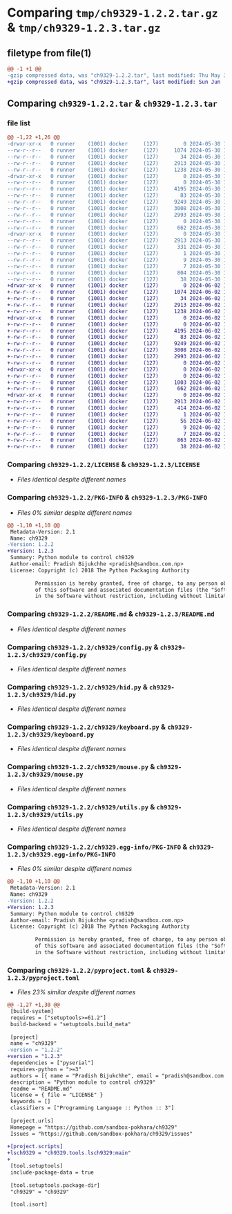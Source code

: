 # Comparing `tmp/ch9329-1.2.2.tar.gz` & `tmp/ch9329-1.2.3.tar.gz`

## filetype from file(1)

```diff
@@ -1 +1 @@
-gzip compressed data, was "ch9329-1.2.2.tar", last modified: Thu May 30 18:14:46 2024, max compression
+gzip compressed data, was "ch9329-1.2.3.tar", last modified: Sun Jun  2 17:52:09 2024, max compression
```

## Comparing `ch9329-1.2.2.tar` & `ch9329-1.2.3.tar`

### file list

```diff
@@ -1,22 +1,26 @@
-drwxr-xr-x   0 runner    (1001) docker     (127)        0 2024-05-30 18:14:46.738952 ch9329-1.2.2/
--rw-r--r--   0 runner    (1001) docker     (127)     1074 2024-05-30 18:14:42.000000 ch9329-1.2.2/LICENSE
--rw-r--r--   0 runner    (1001) docker     (127)       34 2024-05-30 18:14:42.000000 ch9329-1.2.2/MANIFEST.in
--rw-r--r--   0 runner    (1001) docker     (127)     2913 2024-05-30 18:14:46.738952 ch9329-1.2.2/PKG-INFO
--rw-r--r--   0 runner    (1001) docker     (127)     1238 2024-05-30 18:14:42.000000 ch9329-1.2.2/README.md
-drwxr-xr-x   0 runner    (1001) docker     (127)        0 2024-05-30 18:14:46.738952 ch9329-1.2.2/ch9329/
--rw-r--r--   0 runner    (1001) docker     (127)        0 2024-05-30 18:14:42.000000 ch9329-1.2.2/ch9329/__init__.py
--rw-r--r--   0 runner    (1001) docker     (127)     4195 2024-05-30 18:14:42.000000 ch9329-1.2.2/ch9329/config.py
--rw-r--r--   0 runner    (1001) docker     (127)       83 2024-05-30 18:14:42.000000 ch9329-1.2.2/ch9329/exceptions.py
--rw-r--r--   0 runner    (1001) docker     (127)     9249 2024-05-30 18:14:42.000000 ch9329-1.2.2/ch9329/hid.py
--rw-r--r--   0 runner    (1001) docker     (127)     3008 2024-05-30 18:14:42.000000 ch9329-1.2.2/ch9329/keyboard.py
--rw-r--r--   0 runner    (1001) docker     (127)     2993 2024-05-30 18:14:42.000000 ch9329-1.2.2/ch9329/mouse.py
--rw-r--r--   0 runner    (1001) docker     (127)        0 2024-05-30 18:14:42.000000 ch9329-1.2.2/ch9329/py.typed
--rw-r--r--   0 runner    (1001) docker     (127)      662 2024-05-30 18:14:42.000000 ch9329-1.2.2/ch9329/utils.py
-drwxr-xr-x   0 runner    (1001) docker     (127)        0 2024-05-30 18:14:46.738952 ch9329-1.2.2/ch9329.egg-info/
--rw-r--r--   0 runner    (1001) docker     (127)     2913 2024-05-30 18:14:46.000000 ch9329-1.2.2/ch9329.egg-info/PKG-INFO
--rw-r--r--   0 runner    (1001) docker     (127)      331 2024-05-30 18:14:46.000000 ch9329-1.2.2/ch9329.egg-info/SOURCES.txt
--rw-r--r--   0 runner    (1001) docker     (127)        1 2024-05-30 18:14:46.000000 ch9329-1.2.2/ch9329.egg-info/dependency_links.txt
--rw-r--r--   0 runner    (1001) docker     (127)        9 2024-05-30 18:14:46.000000 ch9329-1.2.2/ch9329.egg-info/requires.txt
--rw-r--r--   0 runner    (1001) docker     (127)        7 2024-05-30 18:14:46.000000 ch9329-1.2.2/ch9329.egg-info/top_level.txt
--rw-r--r--   0 runner    (1001) docker     (127)      804 2024-05-30 18:14:42.000000 ch9329-1.2.2/pyproject.toml
--rw-r--r--   0 runner    (1001) docker     (127)       38 2024-05-30 18:14:46.738952 ch9329-1.2.2/setup.cfg
+drwxr-xr-x   0 runner    (1001) docker     (127)        0 2024-06-02 17:52:09.363115 ch9329-1.2.3/
+-rw-r--r--   0 runner    (1001) docker     (127)     1074 2024-06-02 17:52:04.000000 ch9329-1.2.3/LICENSE
+-rw-r--r--   0 runner    (1001) docker     (127)       34 2024-06-02 17:52:04.000000 ch9329-1.2.3/MANIFEST.in
+-rw-r--r--   0 runner    (1001) docker     (127)     2913 2024-06-02 17:52:09.363115 ch9329-1.2.3/PKG-INFO
+-rw-r--r--   0 runner    (1001) docker     (127)     1238 2024-06-02 17:52:04.000000 ch9329-1.2.3/README.md
+drwxr-xr-x   0 runner    (1001) docker     (127)        0 2024-06-02 17:52:09.359115 ch9329-1.2.3/ch9329/
+-rw-r--r--   0 runner    (1001) docker     (127)        0 2024-06-02 17:52:04.000000 ch9329-1.2.3/ch9329/__init__.py
+-rw-r--r--   0 runner    (1001) docker     (127)     4195 2024-06-02 17:52:04.000000 ch9329-1.2.3/ch9329/config.py
+-rw-r--r--   0 runner    (1001) docker     (127)       83 2024-06-02 17:52:04.000000 ch9329-1.2.3/ch9329/exceptions.py
+-rw-r--r--   0 runner    (1001) docker     (127)     9249 2024-06-02 17:52:04.000000 ch9329-1.2.3/ch9329/hid.py
+-rw-r--r--   0 runner    (1001) docker     (127)     3008 2024-06-02 17:52:04.000000 ch9329-1.2.3/ch9329/keyboard.py
+-rw-r--r--   0 runner    (1001) docker     (127)     2993 2024-06-02 17:52:04.000000 ch9329-1.2.3/ch9329/mouse.py
+-rw-r--r--   0 runner    (1001) docker     (127)        0 2024-06-02 17:52:04.000000 ch9329-1.2.3/ch9329/py.typed
+drwxr-xr-x   0 runner    (1001) docker     (127)        0 2024-06-02 17:52:09.363115 ch9329-1.2.3/ch9329/tools/
+-rw-r--r--   0 runner    (1001) docker     (127)        0 2024-06-02 17:52:04.000000 ch9329-1.2.3/ch9329/tools/__init__.py
+-rw-r--r--   0 runner    (1001) docker     (127)     1003 2024-06-02 17:52:04.000000 ch9329-1.2.3/ch9329/tools/lsch9329.py
+-rw-r--r--   0 runner    (1001) docker     (127)      662 2024-06-02 17:52:04.000000 ch9329-1.2.3/ch9329/utils.py
+drwxr-xr-x   0 runner    (1001) docker     (127)        0 2024-06-02 17:52:09.363115 ch9329-1.2.3/ch9329.egg-info/
+-rw-r--r--   0 runner    (1001) docker     (127)     2913 2024-06-02 17:52:09.000000 ch9329-1.2.3/ch9329.egg-info/PKG-INFO
+-rw-r--r--   0 runner    (1001) docker     (127)      414 2024-06-02 17:52:09.000000 ch9329-1.2.3/ch9329.egg-info/SOURCES.txt
+-rw-r--r--   0 runner    (1001) docker     (127)        1 2024-06-02 17:52:09.000000 ch9329-1.2.3/ch9329.egg-info/dependency_links.txt
+-rw-r--r--   0 runner    (1001) docker     (127)       56 2024-06-02 17:52:09.000000 ch9329-1.2.3/ch9329.egg-info/entry_points.txt
+-rw-r--r--   0 runner    (1001) docker     (127)        9 2024-06-02 17:52:09.000000 ch9329-1.2.3/ch9329.egg-info/requires.txt
+-rw-r--r--   0 runner    (1001) docker     (127)        7 2024-06-02 17:52:09.000000 ch9329-1.2.3/ch9329.egg-info/top_level.txt
+-rw-r--r--   0 runner    (1001) docker     (127)      863 2024-06-02 17:52:04.000000 ch9329-1.2.3/pyproject.toml
+-rw-r--r--   0 runner    (1001) docker     (127)       38 2024-06-02 17:52:09.363115 ch9329-1.2.3/setup.cfg
```

### Comparing `ch9329-1.2.2/LICENSE` & `ch9329-1.2.3/LICENSE`

 * *Files identical despite different names*

### Comparing `ch9329-1.2.2/PKG-INFO` & `ch9329-1.2.3/PKG-INFO`

 * *Files 0% similar despite different names*

```diff
@@ -1,10 +1,10 @@
 Metadata-Version: 2.1
 Name: ch9329
-Version: 1.2.2
+Version: 1.2.3
 Summary: Python module to control ch9329
 Author-email: Pradish Bijukchhe <pradish@sandbox.com.np>
 License: Copyright (c) 2018 The Python Packaging Authority
         
         Permission is hereby granted, free of charge, to any person obtaining a copy
         of this software and associated documentation files (the "Software"), to deal
         in the Software without restriction, including without limitation the rights
```

### Comparing `ch9329-1.2.2/README.md` & `ch9329-1.2.3/README.md`

 * *Files identical despite different names*

### Comparing `ch9329-1.2.2/ch9329/config.py` & `ch9329-1.2.3/ch9329/config.py`

 * *Files identical despite different names*

### Comparing `ch9329-1.2.2/ch9329/hid.py` & `ch9329-1.2.3/ch9329/hid.py`

 * *Files identical despite different names*

### Comparing `ch9329-1.2.2/ch9329/keyboard.py` & `ch9329-1.2.3/ch9329/keyboard.py`

 * *Files identical despite different names*

### Comparing `ch9329-1.2.2/ch9329/mouse.py` & `ch9329-1.2.3/ch9329/mouse.py`

 * *Files identical despite different names*

### Comparing `ch9329-1.2.2/ch9329/utils.py` & `ch9329-1.2.3/ch9329/utils.py`

 * *Files identical despite different names*

### Comparing `ch9329-1.2.2/ch9329.egg-info/PKG-INFO` & `ch9329-1.2.3/ch9329.egg-info/PKG-INFO`

 * *Files 0% similar despite different names*

```diff
@@ -1,10 +1,10 @@
 Metadata-Version: 2.1
 Name: ch9329
-Version: 1.2.2
+Version: 1.2.3
 Summary: Python module to control ch9329
 Author-email: Pradish Bijukchhe <pradish@sandbox.com.np>
 License: Copyright (c) 2018 The Python Packaging Authority
         
         Permission is hereby granted, free of charge, to any person obtaining a copy
         of this software and associated documentation files (the "Software"), to deal
         in the Software without restriction, including without limitation the rights
```

### Comparing `ch9329-1.2.2/pyproject.toml` & `ch9329-1.2.3/pyproject.toml`

 * *Files 23% similar despite different names*

```diff
@@ -1,27 +1,30 @@
 [build-system]
 requires = ["setuptools>=61.2"]
 build-backend = "setuptools.build_meta"
 
 [project]
 name = "ch9329"
-version = "1.2.2"
+version = "1.2.3"
 dependencies = ["pyserial"]
 requires-python = ">=3"
 authors = [{ name = "Pradish Bijukchhe", email = "pradish@sandbox.com.np" }]
 description = "Python module to control ch9329"
 readme = "README.md"
 license = { file = "LICENSE" }
 keywords = []
 classifiers = ["Programming Language :: Python :: 3"]
 
 [project.urls]
 Homepage = "https://github.com/sandbox-pokhara/ch9329"
 Issues = "https://github.com/sandbox-pokhara/ch9329/issues"
 
+[project.scripts]
+lsch9329 = "ch9329.tools.lsch9329:main"
+
 [tool.setuptools]
 include-package-data = true
 
 [tool.setuptools.package-dir]
 "ch9329" = "ch9329"
 
 [tool.isort]
```

